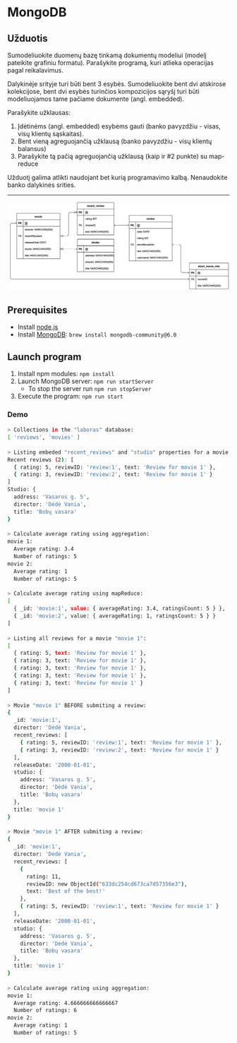 # MongoDB

## Užduotis

Sumodeliuokite duomenų bazę tinkamą dokumentų modeliui (modelį pateikite grafiniu formatu). Parašykite programą, kuri atlieka operacijas pagal reikalavimus.

Dalykinėje srityje turi būti bent 3 esybės. Sumodeliuokite bent dvi atskirose kolekcijose, bent dvi esybės turinčios kompozicijos sąryšį turi būti modeliuojamos tame pačiame dokumente (angl. embedded).

Parašykite užklausas:

1) Įdėtinėms (angl. embedded) esybėms gauti (banko pavyzdžiu - visas, visų klientų sąskaitas).
2) Bent vieną agreguojančią užklausą (banko pavyzdžiu - visų klientų balansus)
3) Parašykite tą pačią agreguojančią užklausą (kaip ir #2 punkte) su map-reduce

Užduotį galima atlikti naudojant bet kurią programavimo kalbą. Nenaudokite banko dalykinės srities.

---

![ER diagram](./diagrams/ER%20diagram.png)

## Prerequisites

- Install [node.js](https://nodejs.org/en/)
- Install [MongoDB](https://www.mongodb.com/docs/manual/tutorial/install-mongodb-on-os-x/): `brew install mongodb-community@6.0`

## Launch program

1. Install npm modules: `npm install`
2. Launch MongoDB server: `npm run startServer`
   - To stop the server run `npm run stopServer`
3. Execute the program: `npm run start`

### Demo

```bash
> Collections in the "laboras" database:
[ 'reviews', 'movies' ]

> Listing embeded "recent_reviews" and "studio" properties for a movie "movie 1":
Recent reviews (2): [
  { rating: 5, reviewID: 'review:1', text: 'Review for movie 1' },
  { rating: 3, reviewID: 'review:2', text: 'Review for movie 1' }
]
Studio: {
  address: 'Vasaros g. 5',
  director: 'Dėdė Vania',
  title: 'Bobų vasara'
}

> Calculate average rating using aggregation:
movie 1:
  Average rating: 3.4
  Number of ratings: 5
movie 2:
  Average rating: 1
  Number of ratings: 5

> Calculate average rating using mapReduce:
[
  { _id: 'movie:1', value: { averageRating: 3.4, ratingsCount: 5 } },
  { _id: 'movie:2', value: { averageRating: 1, ratingsCount: 5 } }
]

> Listing all reviews for a movie "movie 1":
[
  { rating: 5, text: 'Review for movie 1' },
  { rating: 3, text: 'Review for movie 1' },
  { rating: 3, text: 'Review for movie 1' },
  { rating: 3, text: 'Review for movie 1' },
  { rating: 3, text: 'Review for movie 1' }
]

> Movie "movie 1" BEFORE submiting a review:
{
  _id: 'movie:1',
  director: 'Dėdė Vania',
  recent_reviews: [
    { rating: 5, reviewID: 'review:1', text: 'Review for movie 1' },
    { rating: 3, reviewID: 'review:2', text: 'Review for movie 1' }
  ],
  releaseDate: '2000-01-01',
  studio: {
    address: 'Vasaros g. 5',
    director: 'Dėdė Vania',
    title: 'Bobų vasara'
  },
  title: 'movie 1'
}

> Movie "movie 1" AFTER submiting a review:
{
  _id: 'movie:1',
  director: 'Dėdė Vania',
  recent_reviews: [
    {
      rating: 11,
      reviewID: new ObjectId("633dc254cd673ca7d57356e3"),
      text: 'Best of the best!'
    },
    { rating: 5, reviewID: 'review:1', text: 'Review for movie 1' }
  ],
  releaseDate: '2000-01-01',
  studio: {
    address: 'Vasaros g. 5',
    director: 'Dėdė Vania',
    title: 'Bobų vasara'
  },
  title: 'movie 1'
}

> Calculate average rating using aggregation:
movie 1:
  Average rating: 4.666666666666667
  Number of ratings: 6
movie 2:
  Average rating: 1
  Number of ratings: 5
```
